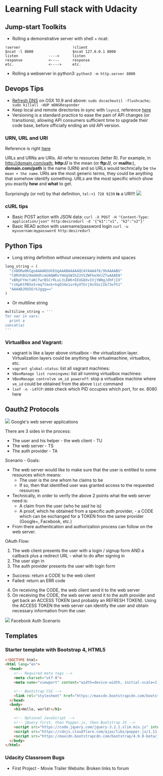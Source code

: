 # Learning Full stack with Udacity

## Jump-start Toolkits
- Rolling a demonstrative server with shell + ncat:
```shell
!server                        !client
$ncat -l 8000                  $ncat 127.0.0.1 8000
listen              ---->      listen
response            <----      response
etc.                <---->     etc.
```
- Rolling a webserver in python3:
`python3 -m http.server 8000`

## Devops Tips
- [Refresh DNS](https://superuser.com/a/346519) on OSX 10.9 and above:
`sudo dscacheutil -flushcache; sudo killall -HUP mDNSResponder`
- Keep local and remote directories in sync with `lsyncd`, reference [here](https://serverfault.com/a/485808)
- Versioning is a standard practice to ease the pain of API changes (or transitions), allowing API consumers sufficient time to upgrade their code base, before officially ending an old API version.
### URN, URL and URI
Reference is right [here](https://danielmiessler.com/study/url_vs_uri/)

URLs and URNs are URIs. All refer to resources (letter R). For example, in http://domain.com/path, **http://** is the mean (or **ftp://**, or **mailto:**), **domain.com/path** is the name (URN) and so URLs would technically be `the mean + the name`. URIs are the most generic terms, they could be anything that somehow identify something. URLs are the most specific which show you exactly **how** and **what** to get.

Surprisingly (or not) by that definition, `tel:+1 728 9239` **is** a URI!!!
![](https://danielmiessler.com/images/URI-vs.-URL-e1464829000786.png)
### cURL tips
- Basic POST action with JSON data:
`curl -X POST -H "Content-Type: application/json" http:desiredurl -d '{"k1":"v1", "k2":"v2"}'`
- Basic READ action with username/password login
`curl -u myusernam:mypassword http:desiredurl`

## Python Tips
- Long string definition without unecessary indents and spaces
```python
long_string = (
  "iVBORw0KGgoAAAANSUhEUgAAABAAAAAQCAYAAAAf8/9hAAAABG"
  "l0RVh0U29mdHdhcmUAQWRvYmUgSW1hZ2VSZWFkeXHJZTwAAAEN"
  "xBRpFYmctaKCfwrBSCrRLuL3iEW6+EEUG8XvIVjYWNgJdhFjIX"
  "rz6pKtPB5e5rmq7tmxk+hqO34e1or0yXTGrj9sXGs1Ib73efh1"
  "AAAABJRU5ErkJggg=="
)
```
- Or multiline string
```python
multiline_string = '''
for var in vars:
  print a
concat(a)
'''
```

### VirtualBox and Vagrant:
- vagrant is like a layer above virtualbox - the virtualization layer. Virtualization layers could be anything like virtualmachine, virtualbox, etc.
- `vagrant global-status`: list all vagrant machines:
- `VBoxManage list runningvms`: list all running virtualbox machines:
- `VBoxManage controlvm vm_id poweroff`: stop a virtualbox machine where `vm_id` could be obtained from the above `list` command
- `lsof -n -i4TCP:8080` check which PID occupies which port, for ex. 8080 here

## Oauth2 Protocols
![](https://developers.google.com/accounts/images/webflow.png)
Google's web server applications

There are 3 sides in the process:
- The user and his helper - the web client - TU
- The web server - TS
- The auth provider - TA

Scenario - Goals:
- The web server would like to make sure that the user is entitled to some resources which means:
  + The user is the one whom he claims to be
  + If so, then that identified user was granted access to the requested resources
- Technically, in order to verify the above 2 points what the web server need is:
  + A claim from the user (who he said he is)
  + A proof, which he obtained from a specific auth provider, - a CODE which can be exchanged for a TOKEN from the same provider (Google+, Facebook, etc.)
- From there authentication and authorization process can follow on the web server.

OAuth Flow:
1. The web client presents the user with a login / signup form AND a callback plus a redirect URL - what to do after signing in
2. The user sign in
3. The auth provider presents the user with login form
  - Success: return a CODE to the web client
  - Failed: return an ERR code
4. On receiving the CODE, the web client send it to the web server
5. On receiving the CODE, the web server send it to the auth provider and get back an ACCESS TOKEN (and probably an REFRESH TOKEN). Using the ACCESS TOKEN the web server can identify the user and obtain necessary information from the user.

![](https://scontent.fsgn5-4.fna.fbcdn.net/v/t39.2178-6/851584_503291546407012_1005168000_n.png?oh=b0af1d36bb8c4da5881739e7da0e371d&oe=5A409E8A)
Facebook Auth Scenario

## Templates

### Starter template with Bootstrap 4, HTML5
```html
<!DOCTYPE html>
<html lang="en">
  <head>
    <!-- Required meta tags -->
    <meta charset="utf-8">
    <meta name="viewport" content="width=device-width, initial-scale=1, shrink-to-fit=no">

    <!-- Bootstrap CSS -->
    <link rel="stylesheet" href="https://maxcdn.bootstrapcdn.com/bootstrap/4.0.0-beta/css/bootstrap.min.css" integrity="sha384-/Y6pD6FV/Vv2HJnA6t+vslU6fwYXjCFtcEpHbNJ0lyAFsXTsjBbfaDjzALeQsN6M" crossorigin="anonymous">
  </head>
  <body>
    <h1>Hello, world!</h1>

    <!-- Optional JavaScript -->
    <!-- jQuery first, then Popper.js, then Bootstrap JS -->
    <script src="https://code.jquery.com/jquery-3.2.1.slim.min.js" integrity="sha384-KJ3o2DKtIkvYIK3UENzmM7KCkRr/rE9/Qpg6aAZGJwFDMVNA/GpGFF93hXpG5KkN" crossorigin="anonymous"></script>
    <script src="https://cdnjs.cloudflare.com/ajax/libs/popper.js/1.11.0/umd/popper.min.js" integrity="sha384-b/U6ypiBEHpOf/4+1nzFpr53nxSS+GLCkfwBdFNTxtclqqenISfwAzpKaMNFNmj4" crossorigin="anonymous"></script>
    <script src="https://maxcdn.bootstrapcdn.com/bootstrap/4.0.0-beta/js/bootstrap.min.js" integrity="sha384-h0AbiXch4ZDo7tp9hKZ4TsHbi047NrKGLO3SEJAg45jXxnGIfYzk4Si90RDIqNm1" crossorigin="anonymous"></script>
  </body>
</html>
```

### Udacity Classroom Bugs
- First Project - Movie Trailer Website: Broken links to forum